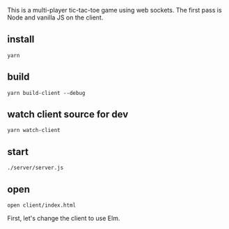 This is a multi-player tic-tac-toe game using web sockets.  The first pass is
Node and vanilla JS on the client.

## install
```
yarn
```

## build
```
yarn build-client --debug
```

## watch client source for dev
```
yarn watch-client
```

## start
```
./server/server.js
```

## open
```
open client/index.html
```

First, let's change the client to use Elm.

